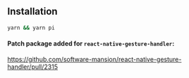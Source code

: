 ## Installation

```bash
yarn && yarn pi
```

#### Patch package added for `react-native-gesture-handler`:

https://github.com/software-mansion/react-native-gesture-handler/pull/2315
